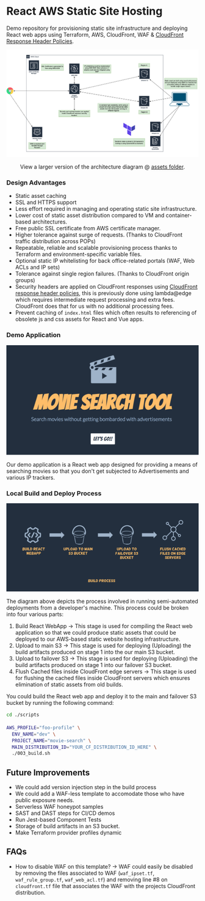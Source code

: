 # React AWS Static Site Hosting

Demo repository for provisioning static site infrastructure and deploying React web apps using Terraform, AWS, CloudFront, WAF &amp; [CloudFront Response Header Policies](https://docs.aws.amazon.com/AmazonCloudFront/latest/DeveloperGuide/creating-response-headers-policies.html).

![Static Site Hosting on AWS](https://github.com/allanchua101/react_aws_static_hosting/blob/main/assets/diagram-v6.png)

<p align="center">
  View a larger version of the architecture diagram @ <a href="https://github.com/allanchua101/react_aws_static_hosting/blob/main/assets/diagram-v6.png">assets folder</a>.
</p>

### Design Advantages

- Static asset caching
- SSL and HTTPS support
- Less effort required in managing and operating static site infrastructure.
- Lower cost of static asset distribution compared to VM and container-based architectures.
- Free public SSL certificate from AWS certificate manager.
- Higher tolerance against surge of requests. (Thanks to CloudFront traffic distribution across POPs)
- Repeatable, reliable and scalable provisioning process thanks to Terraform and environment-specific variable files.
- Optional static IP whitelisting for back office-related portals (WAF, Web ACLs and IP sets)
- Tolerance against single region failures. (Thanks to CloudFront origin groups)
- Security headers are applied on CloudFront responses using [CloudFront response header policies](https://docs.aws.amazon.com/AmazonCloudFront/latest/DeveloperGuide/creating-response-headers-policies.html), this is previously done using lambda@edge which requires intermediate request processing and extra fees. CloudFront does that for us with no additional processing fees. 
- Prevent caching of `index.html` files which often results to referencing of obsolete js and css assets for React and Vue apps.

### Demo Application

![Home Page](https://github.com/allanchua101/react_aws_static_hosting/blob/main/assets/website-home.png)

Our demo application is a React web app designed for providing a means of searching movies so that you don't get subjected to Advertisements and various IP trackers.

### Local Build and Deploy Process

![Build Process](https://github.com/allanchua101/react_aws_static_hosting/blob/main/assets/build_process.png)

The diagram above depicts the process involved in running semi-automated deployments from a developer's machine. This process could be broken into four various parts:

1. Build React WebApp -> This stage is used for compiling the React web application so that we could produce static assets that could be deployed to our AWS-based static website hosting infrastructure.
2. Upload to main S3 -> This stage is used for deploying (Uploading) the build artifacts produced on stage 1 into the our main S3 bucket.
3. Upload to failover S3 -> This stage is used for deploying (Uploading) the build artifacts produced on stage 1 into our failover S3 bucket.
4. Flush Cached files inside CloudFront edge servers -> This stage is used for flushing the cached files inside CloudFront servers which ensures elimination of static assets from old builds.

You could build the React web app and deploy it to the main and failover S3 bucket by running the following command:

```sh
cd ./scripts

AWS_PROFILE="foo-profile" \
  ENV_NAME="dev" \
  PROJECT_NAME="movie-search" \
  MAIN_DISTRIBUTION_ID="YOUR_CF_DISTRIBUTION_ID_HERE" \
  ./003_build.sh
```

## Future Improvements

- We could add version injection step in the build process
- We could add a WAF-less template to accomodate those who have public exposure needs.
- Serverless WAF honeypot samples
- SAST and DAST steps for CI/CD demos
- Run Jest-based Component Tests
- Storage of build artifacts in an S3 bucket.
- Make Terraform provider profiles dynamic

## FAQs

- How to disable WAF on this template? -> WAF could easily be disabled by removing the files associated to WAF (`waf_ipset.tf`, `waf_rule_group.tf`, `waf_web_acl.tf`) and removing line #8 on `cloudfront.tf` file that associates the WAF with the projects CloudFront distribution.
